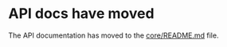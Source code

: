 # API docs have moved

The API documentation has moved to the [core/README.md](./core/README.md) file.
